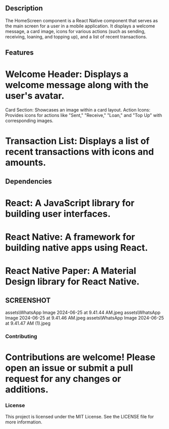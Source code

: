 ## Description
The HomeScreen component is a React Native component that serves as the main screen for a user in a mobile application. It displays a welcome message, a card image, icons for various actions (such as sending, receiving, loaning, and topping up), and a list of recent transactions.

## Features
# Welcome Header: Displays a welcome message along with the user's avatar.
Card Section: Showcases an image within a card layout.
Action Icons: Provides icons for actions like "Sent," "Receive," "Loan," and "Top Up" with corresponding images.
# Transaction List: Displays a list of recent transactions with icons and amounts.
## Dependencies
# React: A JavaScript library for building user interfaces.
# React Native: A framework for building native apps using React.
# React Native Paper: A Material Design library for React Native.

## SCREENSHOT
assets\WhatsApp Image 2024-06-25 at 9.41.44 AM.jpeg
assets\WhatsApp Image 2024-06-25 at 9.41.46 AM.jpeg
assets\WhatsApp Image 2024-06-25 at 9.41.47 AM (1).jpeg



### Contributing
# Contributions are welcome! Please open an issue or submit a pull request for any changes or additions.

### License
This project is licensed under the MIT License. See the LICENSE file for more information.






